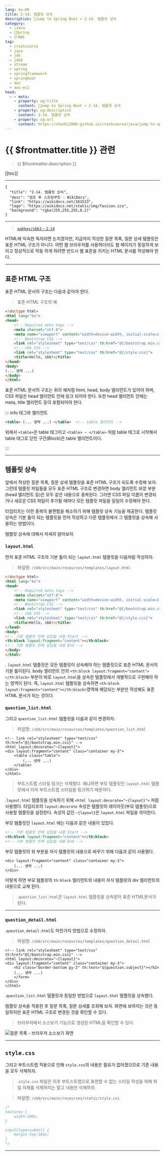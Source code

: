 ```yaml
---
lang: ko-KR
title: 2-14. 템플릿 상속
description: 🍃Jump to Spring Boot > 2-14. 템플릿 상속
category:
  - ☕️Java
  - 🍃Spring
  - 📦AWS
tag: 
  - crashcourse
  - java
  - jdk
  - jdk8
  - stream
  - spring
  - springframework
  - springboot
  - aws
  - aws-ec2
head:
  - - meta:
    - property: og:title
      content: 🍃Jump to Spring Boot > 2-14. 템플릿 상속
    - property: og:description
      content: 2-14. 템플릿 상속
    - property: og:url
      content: https://chanhi2000.github.io/crashcourse/java/jump-to-spring-boot/02N.html
---
```


# {{ $frontmatter.title }} 관련

> {{ $frontmatter.description }}

[[toc]]

---

```component VPCard
{
  "title": "2-14. 템플릿 상속",
  "desc": "점프 투 스프링부트 - WikiDocs",
  "link": "https://wikidocs.net/161523",
  "logo": "https://wikidocs.net/static/img/favicon.ico",
  "background": "rgba(255,255,255,0.2)"
}
```

---

> [<FontIcon icon="iconfont icon-github"/> `pahkey/sbb3` - <FontIcon icon="iconfont icon-folder"/> `2-14`](https://github.com/pahkey/sbb3/tree/2-14)

<VidStack src="youtube/8NJtSJT5j-8"/>

HTML에 익숙한 독자라면 눈치겠지만, 지금까지 작성한 질문 목록, 질문 상세 템플릿은 표준 HTML 구조가 아니다. 어떤 웹 브라우저를 사용하더라도 웹 페이지가 동일하게 보이고 정상적으로 작동 하게 하려면 반드시 웹 표준을 지키는 HTML 문서를 작성해야 한다.

---

## 표준 HTML 구조

표준 HTML 문서의 구조는 다음과 같아야 한다.

> 표준 HTML 구조의 예

```html
<!doctype html>
<html lang="ko">
<head>
    <!-- Required meta tags -->
    <meta charset="utf-8">
    <meta name="viewport" content="width=device-width, initial-scale=1, shrink-to-fit=no">
    <!-- Bootstrap CSS -->
    <link rel="stylesheet" type="text/css" th:href="@{/bootstrap.min.css}">
    <!-- sbb CSS -->
    <link rel="stylesheet" type="text/css" th:href="@{/style.css}">
    <title>Hello, sbb!</title>
</head>
<body>
(... 생략 ...)
</body>
</html>
```

표준 HTML 문서의 구조는 위의 예처럼 html, head, body 엘리먼트가 있어야 하며, CSS 파일은 head 엘리먼트 안에 링크 되어야 한다. 또한 head 엘리먼트 안에는 meta, title 엘리먼트 등이 포함되어야 한다.

::: info 태그와 엘리먼트

```html
<table> (... 생략 ...) </table>  <!-- table 엘리먼트 -->
```

위에서 `<table>`은 table 태그이고 `<table> ~ </table>` 처럼 table 태그로 시작해서 table 태그로 닫힌 구간(Block)은 table 엘리먼트이다.

:::

---

## 템플릿 상속

앞에서 작성한 질문 목록, 질문 상세 템플릿을 표준 HTML 구조가 되도록 수정해 보자. 그런데 템플릿 파일들을 모두 표준 HTML 구조로 변경하면 body 엘리먼트 바깥 부분(head 엘리먼트 등)은 모두 같은 내용으로 중복된다. 그러면 CSS 파일 이름이 변경되거나 새로운 CSS 파일이 추가될 때마다 모든 템플릿 파일을 일일이 수정해야 한다.

타임리프는 이런 중복의 불편함을 해소하기 위해 템플릿 상속 기능을 제공한다. 템플릿 상속은 기본 틀이 되는 템플릿을 먼저 작성하고 다른 템플릿에서 그 템플릿을 상속해 사용하는 방법이다.

템플릿 상속에 대해서 자세히 알아보자.

### <FontIcon icon="iconfont icon-page"/>`layout.html`

먼저 표준 HTML 구조의 기본 틀이 되는 <FontIcon icon="iconfont icon-page"/>`layout.html` 템플릿을 다음처럼 작성하자.

> 파일명: <FontIcon icon="iconfont icon-folder"/>`/sbb/src/main/resources/templates/`<FontIcon icon="iconfont icon-page"/>`layout.html`

```html
<!doctype html>
<html lang="ko">
<head>
    <!-- Required meta tags -->
    <meta charset="utf-8">
    <meta name="viewport" content="width=device-width, initial-scale=1, shrink-to-fit=no">
    <!-- Bootstrap CSS -->
    <link rel="stylesheet" type="text/css" th:href="@{/bootstrap.min.css}">
    <!-- sbb CSS -->
    <link rel="stylesheet" type="text/css" th:href="@{/style.css}">
    <title>Hello, sbb!</title>
</head>
<body>
<!-- 기본 템플릿 안에 삽입될 내용 Start -->
<th:block layout:fragment="content"></th:block>
<!-- 기본 템플릿 안에 삽입될 내용 End -->
</body>
</html>
```

. <FontIcon icon="iconfont icon-page"/>`layout.html` 템플릿은 모든 템플릿이 상속해야 하는 템플릿으로 표준 HTML 문서의 기본 틀이된다. body 엘리먼트 안의 `<th:block layout:fragment="content"></th:block>` 부분이 바로 <FontIcon icon="iconfont icon-page"/>`layout.html`을 상속한 템플릿에서 개별적으로 구현해야 하는 영역이 된다. 즉, <FontIcon icon="iconfont icon-page"/>`layout.html` 템플릿을 상속하면 `<th:block layout:fragment="content"></th:block>`영역에 해당되는 부분만 작성해도 표준 HTML 문서가 되는 것이다.

### <FontIcon icon="iconfont icon-page"/>`question_list.html`

그리고 <FontIcon icon="iconfont icon-page"/>`question_list.html` 템플릿을 다음과 같이 변경하자.

> 파일명: <FontIcon icon="iconfont icon-folder"/>`/sbb/src/main/resources/templates/`<FontIcon icon="iconfont icon-page"/>`question_list.html`

```html{1-3,7}
<!-- link rel="stylesheet" type="text/css" th:href="@{/bootstrap.min.css}" -->
<html layout:decorate="~{layout}">
<div layout:fragment="content" class="container my-3">
    <table class="table">
        (... 생략 ...)
    </table>
</div>
</html>
```

> 부트스트랩 스타일 링크는 삭제했다. 왜냐하면 부모 템플릿인 <FontIcon icon="iconfont icon-page"/>`layout.html` 템플릿에서 이미 부트스트랩 스타일을 링크하기 때문이다.

.<FontIcon icon="iconfont icon-page"/>`layout.html` 템플릿을 상속하기 위해 `<html layout:decorate="~{layout}">` 처럼 사용했다. 타임리프의 `layout:decorate` 속성은 템플릿의 레이아웃(부모 템플릿)으로 사용할 템플릿을 설정한다. 속성의 값인 `~{layout}`은 <FontIcon icon="iconfont icon-page"/>`layout.html` 파일을 의미한다.

부모 템플릿인 <FontIcon icon="iconfont icon-page"/>`layout.html` 에는 다음과 같은 내용이 있었다.

```html
<!-- 기본 템플릿 안에 삽입될 내용 Start -->
<th:block layout:fragment="content"></th:block>
<!-- 기본 템플릿 안에 삽입될 내용 End -->
```

부모 템플릿의 위 부분을 자식 템플릿의 내용으로 바꾸기 위해 다음과 같이 사용했다.

```html{1}
<div layout:fragment="content" class="container my-3">
    (... 생략 ...)
</div>
```

이렇게 하면 부모 템플릿의 `th:block` 엘리먼트의 내용이 자식 템플릿의 div 엘리먼트의 내용으로 교체 된다.

> .<FontIcon icon="iconfont icon-page"/>`question_list.html`은 <FontIcon icon="iconfont icon-page"/>`layout.html` 템플릿을 상속받아 표준 HTML문서가 된다.

---

### <FontIcon icon="iconfont icon-page"/>`question_detail.html`

.<FontIcon icon="iconfont icon-page"/>`question_detail.html`도 마찬가지 방법으로 수정하자.

> 파일명: <FontIcon icon="iconfont icon-folder"/>`/sbb/src/main/resources/templates/`<FontIcon icon="iconfont icon-page"/>`question_detail.html`

```html{1-3,7}
<!-- link rel="stylesheet" type="text/css" th:href="@{/bootstrap.min.css}" -->
<html layout:decorate="~{layout}">
<div layout:fragment="content" class="container my-3">
    <h2 class="border-bottom py-2" th:text="${question.subject}"></h2>
    (... 생략 ...)
    </form>
</div>
</html>
```

.<FontIcon icon="iconfont icon-page"/>`question_list.html` 템플릿과 동일한 방법으로 <FontIcon icon="iconfont icon-page"/>`layout.html` 템플릿을 상속했다.

템플릿 상속을 적용한 후 질문 목록, 질문 상세를 조회해 보자. 화면에 보여지는 것은 동일하지만 표준 HTML 구조로 변경된 것을 확인할 수 있다.

> 브라우저에서 소스보기 기능으로 생성된 HTML을 확인할 수 있다.

![질문 목록 - 브라우저 소스보기 화면](https://wikidocs.net/images/page/161523/O_2-14_1.png)

---

## <FontIcon icon="iconfont icon-css"/>`style.css`

그리고 부트스트랩 적용으로 인해 <FontIcon icon="iconfont icon-css"/>`style.css`의 내용은 필요가 없어졌으므로 기존 내용을 모두 삭제하자.

> .<FontIcon icon="iconfont icon-css"/>`style.css` 파일은 이후 부트스트랩으로 표현할 수 없는 스타일 작성을 위해 파일 자체를 삭제하지는 말고 내용만 삭제하자.

> 파일명: <FontIcon icon="iconfont icon-folder"/>`/sbb/src/main/resources/static/`<FontIcon icon="iconfont icon-css"/>`style.css`

```css {1,9}
/*
textarea {
    width:100%;
}

input[type=submit] {
    margin-top:10px;
}
*/
```

---

<TagLinks />